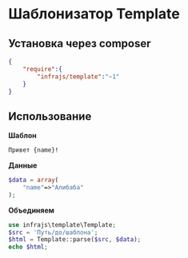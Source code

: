 # Шаблонизатор Template

## Установка через composer

```json
{
	"require":{
		"infrajs/template":"~1"
	}
}
```

## Использование

**Шаблон**

```html
Привет {name}!
```

**Данные**

```php
$data = array(
	"name"=>"Алибаба"
);
```

**Объединяем**

```php
use infrajs\template\Template;
$src = 'Путь/до/шаблона';
$html = Template::parse($src, $data);
echo $html;
```